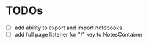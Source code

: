 # TODOs

- [ ] add ability to export and import notebooks
- [ ] add full page listener for "/" key to NotesContainer
